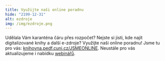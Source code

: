 ```yaml
---
title: Využijte naši online poradnu
hide: "2199-12-31"
alt: ezdroje
img: /img/ezdroje.png
---
```

 Udělala Vám karanténa čáru přes rozpočet? Nejste si jisti, kde najít
digitalizované knihy a další e-zdroje? Využijte naši online poradnu! Jsme tu
pro vás: [knihovna.pedf.cuni.cz/JSMEONLINE](https://knihovna.pedf.cuni.cz/JSMEONLINE). 
Neustále pro vás aktualizujeme i nabídku <a href="webinare.html">webinářů</a>.
